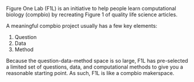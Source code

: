 Figure One Lab (F1L) is an initiative to help people learn computational biology (compbio) by recreating Figure 1 of quality life science articles.

A meaningful compbio project usually has a few key elements:
1. Question
2. Data
3. Method

Because the question-data-method space is so large, F1L has pre-selected a limited set of questions, data, and computational methods to give you a reasonable starting point. As such, F1L is like a compbio makerspace.
